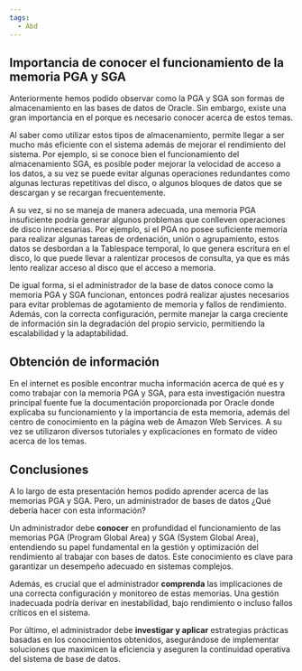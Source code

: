 ```yaml
---
tags:
  - Abd
---
```

## Importancia de conocer el funcionamiento de la memoria PGA y SGA

Anteriormente hemos podido observar como la PGA y SGA son formas de almacenamiento en las bases de datos de Oracle. Sin embargo, existe una gran importancia en el porque es necesario conocer acerca de estos temas.

Al saber como utilizar estos tipos de almacenamiento, permite llegar a ser mucho más eficiente con el sistema además de mejorar el rendimiento del sistema.
Por ejemplo, si se conoce bien el funcionamiento del almacenamiento SGA, es posible poder mejorar la velocidad de acceso a los datos, a su vez se puede evitar algunas operaciones redundantes como algunas lecturas repetitivas del disco, o algunos bloques de datos que se descargan y se recargan frecuentemente.

A su vez, si no se maneja de manera adecuada, una memoria PGA insuficiente podría generar algunos problemas que conlleven operaciones de disco innecesarias. Por ejemplo, si el PGA no posee suficiente memoria para realizar algunas tareas de ordenación, unión o agrupamiento, estos datos se desbordan a la Tablespace temporal, lo que genera escritura en el disco, lo que puede llevar a ralentizar procesos de consulta, ya que es más lento realizar acceso al disco que el acceso a memoria.

De igual forma, si el administrador de la base de datos conoce como la memoria PGA y SGA funcionan, entonces podrá realizar ajustes necesarios para evitar problemas de agotamiento de memoria y fallos de rendimiento. Además, con la correcta configuración, permite manejar la carga creciente de información sin la degradación del propio servicio, permitiendo la escalabilidad y la adaptabilidad.

## Obtención de información

En el internet es posible encontrar mucha información acerca de qué es y como trabajar con la memoria PGA y SGA, para esta investigación nuestra principal fuente fue la documentación proporcionada por Oracle donde explicaba su funcionamiento y la importancia de esta memoria, además del centro de conocimiento en la página web de Amazon Web Services. A su vez se utilizaron diversos tutoriales y explicaciones en formato de video acerca de los temas.

## Conclusiones

A lo largo de esta presentación hemos podido aprender acerca de las memorias PGA y SGA. Pero, un administrador de bases de datos ¿Qué debería hacer con esta información?

Un administrador debe **conocer** en profundidad el funcionamiento de las memorias PGA (Program Global Area) y SGA (System Global Area), entendiendo su papel fundamental en la gestión y optimización del rendimiento al trabajar con bases de datos. Este conocimiento es clave para garantizar un desempeño adecuado en sistemas complejos.

Además, es crucial que el administrador **comprenda** las implicaciones de una correcta configuración y monitoreo de estas memorias. Una gestión inadecuada podría derivar en inestabilidad, bajo rendimiento o incluso fallos críticos en el sistema.

Por último, el administrador debe **investigar y aplicar** estrategias prácticas basadas en los conocimientos obtenidos, asegurándose de implementar soluciones que maximicen la eficiencia y aseguren la continuidad operativa del sistema de base de datos.